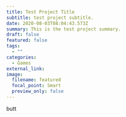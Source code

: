 ```yaml
---
title: Test Project Title
subtitle: test project subtitle.
date: 2020-08-03T08:04:43.573Z
summary: This is the test project summary.
draft: false
featured: false
tags:
  - ""
categories:
  - Games
external_link:
image:
  filename: featured
  focal_point: Smart
  preview_only: false
---
```

butt
